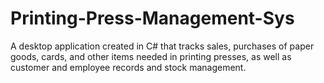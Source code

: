 # Printing-Press-Management-Sys
A desktop application created in C# that tracks sales, purchases of paper goods, cards, and other items needed in printing presses, as well as customer and employee records and stock management.
